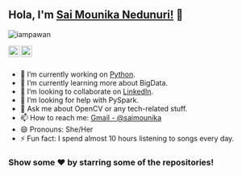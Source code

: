 ## Hola, I'm [Sai Mounika Nedunuri!](https://github.com/saimounikanedunuri/) 👋

<p align="left"> <img src="https://komarev.com/ghpvc/?username=iampawan&label=Views&color=blue&style=plastic" alt="iampawan" /> </p>

<a href="https://www.linkedin.com/in/sai-mounika-nedunuri-484222b3/">
  <img align="left" alt="Sai Mounika's Linkdein" width="22px" src="https://cdn.jsdelivr.net/npm/simple-icons@v3/icons/linkedin.svg" />
</a>
<a href="https://github.com/saimounikanedunuri">
  <img align="left" alt="Pawan's Github" width="22px" src="https://cdn.jsdelivr.net/npm/simple-icons@v3/icons/github.svg" />
</a>

<br/>
<br/>


- 🔭 I’m currently working on [Python](https://www.python.org/).
- 🌱 I’m currently learning more about BigData.
- 👯 I’m looking to collaborate on [LinkedIn](https://www.linkedin.com/in/sai-mounika-nedunuri-484222b3/).
- 🤔 I’m looking for help with PySpark.
- 💬 Ask me about OpenCV or any tech-related stuff.
- 📫 How to reach me: [Gmail - @saimounika](saimounikanedunuri@gmail.com)
- 😄 Pronouns: She/Her
- ⚡ Fun fact: I spend almost 10 hours listening to songs every day.

### Show some ❤️ by starring some of the repositories!

</div>

